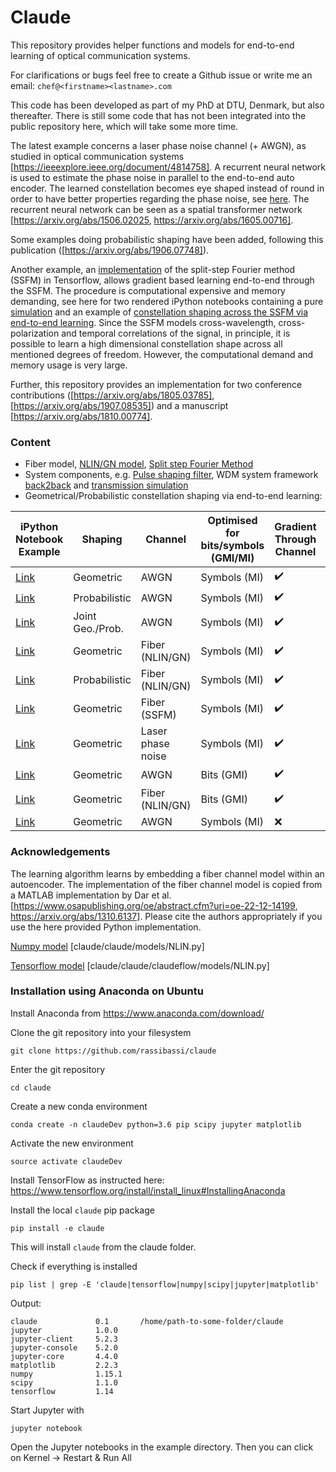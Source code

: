 # Claude
This repository provides helper functions and models for end-to-end learning of optical communication systems.

For clarifications or bugs feel free to create a Github issue or write me an email: `chef@<firstname><lastname>.com`

This code has been developed as part of my PhD at DTU, Denmark, but also thereafter. There is still some code that has not been integrated into the public repository here, which will take some more time.

The latest example concerns a laser phase noise channel (+ AWGN), as studied in optical communication systems [https://ieeexplore.ieee.org/document/4814758]. A recurrent neural network is used to estimate the phase noise in parallel to the end-to-end auto encoder. The learned constellation becomes eye shaped instead of round in order to have better properties regarding the phase noise, see [here](examples/tf_AutoEncoderForGeometricShapingAndLaserphasenoise.ipynb). The recurrent neural network can be seen as a spatial transformer network [https://arxiv.org/abs/1506.02025, https://arxiv.org/abs/1605.00716]. 

Some examples doing probabilistic shaping have been added, following this publication ([https://arxiv.org/abs/1906.07748]).

Another example, an [implementation](examples/tf_wdmSystem-learning.ipynb) of the split-step Fourier method (SSFM) in Tensorflow, allows gradient based learning end-to-end through the SSFM. The procedure is computational expensive and memory demanding, see here for two rendered iPython notebooks containing a pure [simulation](https://nbviewer.jupyter.org/github/Rassibassi/claude/blob/master/examples/tf_wdmSystem.html) and an example of [constellation shaping across the SSFM via end-to-end learning](https://nbviewer.jupyter.org/github/Rassibassi/claude/blob/master/examples/tf_wdmSystem-learning.html). Since the SSFM models cross-wavelength, cross-polarization and temporal correlations of the signal, in principle, it is possible to learn a high dimensional constellation shape across all mentioned degrees of freedom. However, the computational demand and memory usage is very large.

Further, this repository provides an implementation for two conference contributions ([https://arxiv.org/abs/1805.03785], [https://arxiv.org/abs/1907.08535]) and a manuscript [https://arxiv.org/abs/1810.00774].

### Content
- Fiber model, [NLIN/GN model](examples/np_NLINmodel.ipynb), [Split step Fourier Method](claude/claude/claudeflow/models/SSFstatic.py)
- System components, e.g. [Pulse shaping filter](examples/tf_pulseshaperB2B.ipynb), WDM system framework [back2back](examples/tf_wdmSystemB2B.ipynb) and [transmission simulation](examples/tf_wdmSystem.ipynb)
- Geometrical/Probabilistic constellation shaping via end-to-end learning:

|iPython Notebook Example | Shaping | Channel | Optimised for bits/symbols (GMI/MI) | Gradient Through Channel | Reference |
|---|---|---|---|---|---|
[Link](examples/tf_AutoEncoderForGeometricShapingAndAwgn.ipynb) | Geometric | AWGN | Symbols (MI) | :heavy_check_mark: | ---
[Link](examples/tf_AutoEncoderForProbabilisticShapingAndAwgn.ipynb) | Probabilistic | AWGN | Symbols (MI) | :heavy_check_mark: | [Arxiv](https://arxiv.org/abs/1906.07748)
[Link](examples/tf_AutoEncoderForJointGeoProbShapingAndAwgn.ipynb) | Joint Geo./Prob. | AWGN | Symbols (MI) | :heavy_check_mark: | [Arxiv](https://arxiv.org/abs/1906.07748)
[Link](examples/tf_AutoEncoderForGeometricShapingAndNlinModel.ipynb) | Geometric | Fiber (NLIN/GN)	| Symbols (MI) | :heavy_check_mark: | [Arxiv 1](https://arxiv.org/abs/1805.03785), [Arxiv 2](https://arxiv.org/abs/1810.00774)
[Link](examples/tf_AutoEncoderForProbabilisticShapingAndNlinModel.ipynb) | Probabilistic | Fiber (NLIN/GN) | Symbols (MI) | :heavy_check_mark: | ---
[Link](examples/tf_wdmSystem-learning.ipynb) | Geometric | Fiber (SSFM)| Symbols (MI) | :heavy_check_mark: | ---
[Link](examples/tf_AutoEncoderForGeometricShapingAndLaserphasenoise.ipynb) | Geometric | Laser phase noise| Symbols (MI) | :heavy_check_mark: | ---
[Link](examples/tf_AutoEncoderForGeometricShapingAwgnGmi.ipynb) | Geometric | AWGN | Bits (GMI) | :heavy_check_mark: | ---
[Link](examples/tf_AutoEncoderForGeometricShapingNlinGmi.ipynb) | Geometric | Fiber (NLIN/GN)	| Bits (GMI) | :heavy_check_mark: | [Arxiv](https://arxiv.org/abs/1907.08535)
[Link](examples/tf_AutoEncoderForGeometricShapingAndBlindAwgn.ipynb) | Geometric | AWGN | Symbols (MI) | :x: | [Arxiv](https://arxiv.org/abs/1804.02276)

### Acknowledgements
The learning algorithm learns by embedding a fiber channel model within an autoencoder. The implementation of the fiber channel model is copied from a MATLAB implementation by Dar et al. [https://www.osapublishing.org/oe/abstract.cfm?uri=oe-22-12-14199, https://arxiv.org/abs/1310.6137]. Please cite the authors appropriately if you use the here provided Python implementation.

[Numpy model](claude/claude/models/NLIN.py) [claude/claude/models/NLIN.py]

[Tensorflow model](claude/claude/claudeflow/models/NLIN.py) [claude/claude/claudeflow/models/NLIN.py]

### Installation using Anaconda on Ubuntu
Install Anaconda from https://www.anaconda.com/download/

Clone the git repository into your filesystem
```
git clone https://github.com/rassibassi/claude
```
Enter the git repository
```
cd claude
```
Create a new conda environment
```
conda create -n claudeDev python=3.6 pip scipy jupyter matplotlib
```
Activate the new environment
```
source activate claudeDev
```
Install TensorFlow as instructed here: https://www.tensorflow.org/install/install_linux#InstallingAnaconda

Install the local `claude` pip package
```
pip install -e claude
```
This will install `claude` from the claude folder.

Check if everything is installed
```
pip list | grep -E 'claude|tensorflow|numpy|scipy|jupyter|matplotlib'
```
Output:
```
claude             0.1       /home/path-to-some-folder/claude
jupyter            1.0.0     
jupyter-client     5.2.3     
jupyter-console    5.2.0     
jupyter-core       4.4.0     
matplotlib         2.2.3     
numpy              1.15.1    
scipy              1.1.0     
tensorflow         1.14
```

Start Jupyter with
```
jupyter notebook
```

Open the Jupyter notebooks in the example directory.
Then you can click on Kernel -> Restart & Run All




